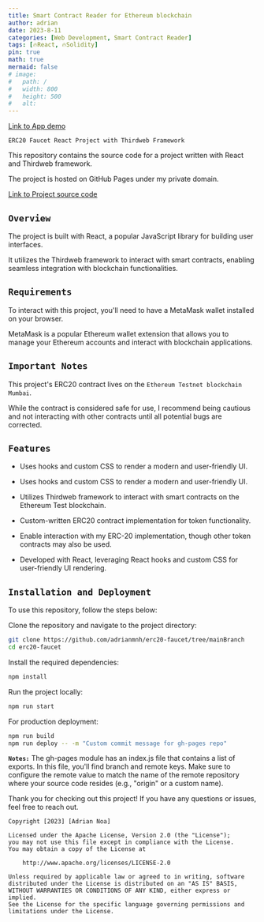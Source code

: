 ```yaml
---
title: Smart Contract Reader for Ethereum blockchain 
author: adrian
date: 2023-8-11
categories: [Web Development, Smart Contract Reader]
tags: [🔥React, 🔥Solidity]
pin: true
math: true
mermaid: false
# image:
#   path: /
#   width: 800
#   height: 500
#   alt: 
---
```


<a href='https://erc.adriannyc.dev' class='large-link'>Link to App demo</a>

`ERC20 Faucet React Project with Thirdweb Framework`

This repository contains the source code for a project written with React and Thirdweb framework. 

The project is hosted on GitHub Pages under my private domain.

<a href='https://github.com/adrianmnh/erc20-faucet' class='large-link'>Link to Project source code</a>


## `Overview`

The project is built with React, a popular JavaScript library for building user interfaces. 

It utilizes the Thirdweb framework to interact with smart contracts, enabling seamless integration with blockchain functionalities.

## `Requirements`

To interact with this project, you'll need to have a MetaMask wallet installed on your browser. 

MetaMask is a popular Ethereum wallet extension that allows you to manage your Ethereum accounts and interact with blockchain applications.

## **`Important Notes`**

This project's ERC20 contract lives on the `Ethereum Testnet blockchain Mumbai`. 

While the contract is considered safe for use, I recommend being cautious and not interacting with other contracts until all potential bugs are corrected.

## `Features`

* Uses hooks and custom CSS to render a modern and user-friendly UI.

* Uses hooks and custom CSS to render a modern and user-friendly UI.
* Utilizes Thirdweb framework to interact with smart contracts on the Ethereum Test blockchain.
* Custom-written ERC20 contract implementation for token functionality.
* Enable interaction with my ERC-20 implementation, though other token contracts may also be used.
* Developed with React, leveraging React hooks and custom CSS for user-friendly UI rendering.

## `Installation and Deployment`

To use this repository, follow the steps below:

Clone the repository and navigate to the project directory:

```bash
git clone https://github.com/adrianmnh/erc20-faucet/tree/mainBranch
cd erc20-faucet
```
Install the required dependencies:

```bash
npm install
```

Run the project locally:
```bash
npm run start
```
    
For production deployment:

```bash
npm run build
npm run deploy -- -m "Custom commit message for gh-pages repo"
```


**`Notes:`** The gh-pages module has an index.js file that contains a list of exports. In this file, you'll find branch and remote keys. Make sure to configure the remote value to match the name of the remote repository where your source code resides (e.g., "origin" or a custom name).

Thank you for checking out this project! If you have any questions or issues, feel free to reach out.

```
Copyright [2023] [Adrian Noa]

Licensed under the Apache License, Version 2.0 (the "License");
you may not use this file except in compliance with the License.
You may obtain a copy of the License at

    http://www.apache.org/licenses/LICENSE-2.0

Unless required by applicable law or agreed to in writing, software
distributed under the License is distributed on an "AS IS" BASIS,
WITHOUT WARRANTIES OR CONDITIONS OF ANY KIND, either express or implied.
See the License for the specific language governing permissions and
limitations under the License.
```